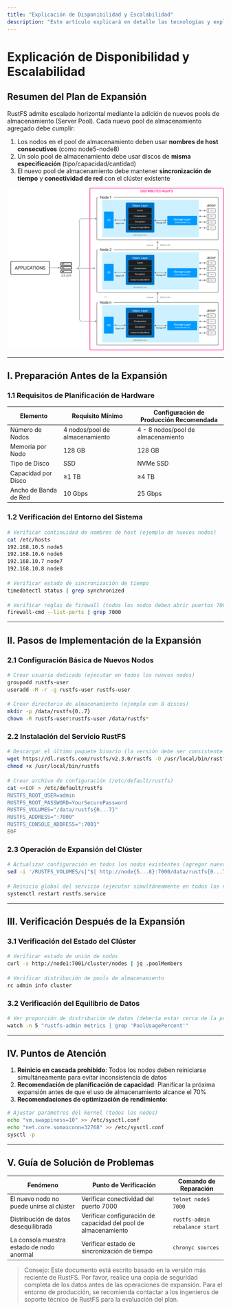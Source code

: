 ```yaml
---
title: "Explicación de Disponibilidad y Escalabilidad"
description: "Este artículo explicará en detalle las tecnologías y explicaciones relacionadas con la expansión de RustFS."
---
```


# Explicación de Disponibilidad y Escalabilidad

## Resumen del Plan de Expansión

RustFS admite escalado horizontal mediante la adición de nuevos pools de almacenamiento (Server Pool). Cada nuevo pool de almacenamiento agregado debe cumplir:

1. Los nodos en el pool de almacenamiento deben usar **nombres de host consecutivos** (como node5-node8)
2. Un solo pool de almacenamiento debe usar discos de **misma especificación** (tipo/capacidad/cantidad)
3. El nuevo pool de almacenamiento debe mantener **sincronización de tiempo** y **conectividad de red** con el clúster existente

![Diagrama de Arquitectura RustFS](./images/s2-1.png)

---

## I. Preparación Antes de la Expansión

### 1.1 Requisitos de Planificación de Hardware

| Elemento | Requisito Mínimo | Configuración de Producción Recomendada |
|---------------|---------------------------|---------------------------|
| Número de Nodos | 4 nodos/pool de almacenamiento | 4 - 8 nodos/pool de almacenamiento |
| Memoria por Nodo | 128 GB | 128 GB |
| Tipo de Disco | SSD | NVMe SSD |
| Capacidad por Disco | ≥1 TB | ≥4 TB |
| Ancho de Banda de Red | 10 Gbps | 25 Gbps |

### 1.2 Verificación del Entorno del Sistema

```bash
# Verificar continuidad de nombres de host (ejemplo de nuevos nodos)
cat /etc/hosts
192.168.10.5 node5
192.168.10.6 node6
192.168.10.7 node7
192.168.10.8 node8

# Verificar estado de sincronización de tiempo
timedatectl status | grep synchronized

# Verificar reglas de firewall (todos los nodos deben abrir puertos 7000/7001)
firewall-cmd --list-ports | grep 7000
```

---

## II. Pasos de Implementación de la Expansión

### 2.1 Configuración Básica de Nuevos Nodos

```bash
# Crear usuario dedicado (ejecutar en todos los nuevos nodos)
groupadd rustfs-user
useradd -M -r -g rustfs-user rustfs-user

# Crear directorio de almacenamiento (ejemplo con 8 discos)
mkdir -p /data/rustfs{0..7}
chown -R rustfs-user:rustfs-user /data/rustfs*
```

### 2.2 Instalación del Servicio RustFS

```bash
# Descargar el último paquete binario (la versión debe ser consistente con el clúster existente)
wget https://dl.rustfs.com/rustfs/v2.3.0/rustfs -O /usr/local/bin/rustfs
chmod +x /usr/local/bin/rustfs

# Crear archivo de configuración (/etc/default/rustfs)
cat <<EOF > /etc/default/rustfs
RUSTFS_ROOT_USER=admin
RUSTFS_ROOT_PASSWORD=YourSecurePassword
RUSTFS_VOLUMES="/data/rustfs{0...7}"
RUSTFS_ADDRESS=":7000"
RUSTFS_CONSOLE_ADDRESS=":7001"
EOF
```

### 2.3 Operación de Expansión del Clúster

```bash
# Actualizar configuración en todos los nodos existentes (agregar nuevo pool de almacenamiento)
sed -i '/RUSTFS_VOLUMES/s|"$| http://node{5...8}:7000/data/rustfs{0...7}"|' /etc/default/rustfs

# Reinicio global del servicio (ejecutar simultáneamente en todos los nodos)
systemctl restart rustfs.service
```

---

## III. Verificación Después de la Expansión

### 3.1 Verificación del Estado del Clúster

```bash
# Verificar estado de unión de nodos
curl -s http://node1:7001/cluster/nodes | jq .poolMembers

# Verificar distribución de pools de almacenamiento
rc admin info cluster
```

### 3.2 Verificación del Equilibrio de Datos

```bash
# Ver proporción de distribución de datos (debería estar cerca de la proporción de capacidad de cada pool de almacenamiento)
watch -n 5 "rustfs-admin metrics | grep 'PoolUsagePercent'"
```

---

## IV. Puntos de Atención

1. **Reinicio en cascada prohibido**: Todos los nodos deben reiniciarse simultáneamente para evitar inconsistencia de datos
2. **Recomendación de planificación de capacidad**: Planificar la próxima expansión antes de que el uso de almacenamiento alcance el 70%
3. **Recomendaciones de optimización de rendimiento**:

```bash
# Ajustar parámetros del kernel (todos los nodos)
echo "vm.swappiness=10" >> /etc/sysctl.conf
echo "net.core.somaxconn=32768" >> /etc/sysctl.conf
sysctl -p
```

---

## V. Guía de Solución de Problemas

| Fenómeno | Punto de Verificación | Comando de Reparación |
|---------------------------|---------------------------------|-------------------------------|
| El nuevo nodo no puede unirse al clúster | Verificar conectividad del puerto 7000 | `telnet node5 7000` |
| Distribución de datos desequilibrada | Verificar configuración de capacidad del pool de almacenamiento | `rustfs-admin rebalance start`|
| La consola muestra estado de nodo anormal | Verificar estado de sincronización de tiempo | `chronyc sources` |

> Consejo: Este documento está escrito basado en la versión más reciente de RustFS. Por favor, realice una copia de seguridad completa de los datos antes de las operaciones de expansión. Para el entorno de producción, se recomienda contactar a los ingenieros de soporte técnico de RustFS para la evaluación del plan.


